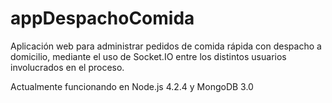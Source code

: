 # appDespachoComida
Aplicación web para administrar pedidos de comida rápida con despacho a domicilio, mediante el uso de Socket.IO entre los distintos usuarios involucrados en el proceso.

Actualmente funcionando en Node.js 4.2.4 y MongoDB 3.0
